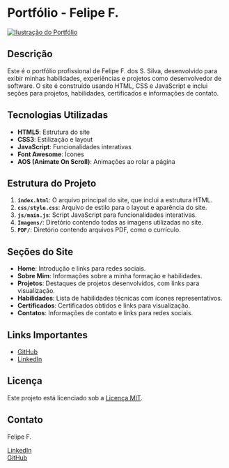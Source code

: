 # Portfólio - Felipe F.

[![Ilustração do Portfólio](https://i.ibb.co/VYnDVLs/IMG-20240721-WA0000.jpg)](https://drive.google.com/file/d/1LCsnIY1oVFDVobex7I2fRLXmdqr-eFeZ/view?usp=drivesdk)

## Descrição

Este é o portfólio profissional de Felipe F. dos S. Silva, desenvolvido para exibir minhas habilidades, experiências e projetos como desenvolvedor de software. O site é construído usando HTML, CSS e JavaScript e inclui seções para projetos, habilidades, certificados e informações de contato.

## Tecnologias Utilizadas

- **HTML5**: Estrutura do site
- **CSS3**: Estilização e layout
- **JavaScript**: Funcionalidades interativas
- **Font Awesome**: Ícones
- **AOS (Animate On Scroll)**: Animações ao rolar a página

## Estrutura do Projeto

1. **`index.html`**: O arquivo principal do site, que inclui a estrutura HTML.
2. **`css/style.css`**: Arquivo de estilo para o layout e aparência do site.
3. **`js/main.js`**: Script JavaScript para funcionalidades interativas.
4. **`Imagens/`**: Diretório contendo todas as imagens utilizadas no site.
5. **`PDF/`**: Diretório contendo arquivos PDF, como o currículo.

## Seções do Site

- **Home**: Introdução e links para redes sociais.
- **Sobre Mim**: Informações sobre a minha formação e habilidades.
- **Projetos**: Destaques de projetos desenvolvidos, com links para visualização.
- **Habilidades**: Lista de habilidades técnicas com ícones representativos.
- **Certificados**: Certificados obtidos e links para visualização.
- **Contatos**: Informações de contato e links para redes sociais.

## Links Importantes

- [GitHub](https://github.com/felipesansi)
- [LinkedIn](https://www.linkedin.com/in/felipesansi)

## Licença

Este projeto está licenciado sob a [Licença MIT](LICENSE).

## Contato

Felipe F.

[LinkedIn](https://www.linkedin.com/in/felipesansi)  
[GitHub](https://github.com/felipesansi)
